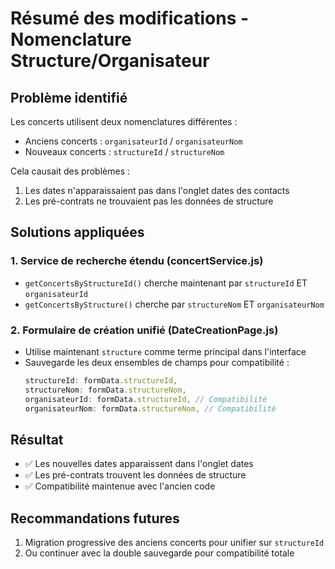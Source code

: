# Résumé des modifications - Nomenclature Structure/Organisateur

## Problème identifié
Les concerts utilisent deux nomenclatures différentes :
- Anciens concerts : `organisateurId` / `organisateurNom`
- Nouveaux concerts : `structureId` / `structureNom`

Cela causait des problèmes :
1. Les dates n'apparaissaient pas dans l'onglet dates des contacts
2. Les pré-contrats ne trouvaient pas les données de structure

## Solutions appliquées

### 1. Service de recherche étendu (concertService.js)
- `getConcertsByStructureId()` cherche maintenant par `structureId` ET `organisateurId`
- `getConcertsByStructure()` cherche par `structureNom` ET `organisateurNom`

### 2. Formulaire de création unifié (DateCreationPage.js)
- Utilise maintenant `structure` comme terme principal dans l'interface
- Sauvegarde les deux ensembles de champs pour compatibilité :
  ```javascript
  structureId: formData.structureId,
  structureNom: formData.structureNom,
  organisateurId: formData.structureId, // Compatibilité
  organisateurNom: formData.structureNom, // Compatibilité
  ```

## Résultat
- ✅ Les nouvelles dates apparaissent dans l'onglet dates
- ✅ Les pré-contrats trouvent les données de structure
- ✅ Compatibilité maintenue avec l'ancien code

## Recommandations futures
1. Migration progressive des anciens concerts pour unifier sur `structureId`
2. Ou continuer avec la double sauvegarde pour compatibilité totale